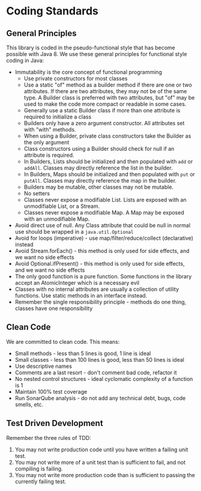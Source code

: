 # Coding Standards

## General Principles

This library is coded in the pseudo-functional style that has become possible with Java 8. We use
these general principles for functional style coding in Java:

- Immutability is the core concept of functional programming
    - Use private constructors for most classes
    - Use a static "of" method as a builder method if there are one or two attributes. If there are two attributes, they may not be of the same type.  A Builder class is preferred with two attributes, but "of" may be used to make the code more compact or readable in some cases.
    - Generally use a static Builder class if more than one attribute is required to initialize a class
    - Builders only have a zero argument constructor.  All attributes set with "with" methods.
    - When using a Builder, private class constructors take the Builder as the only argument
    - Class constructors using a Builder should check for null if an attribute is required.
    - In Builders, Lists should be initialized and then populated with `add` or `addAll`.  Classes may directly reference the list in the builder.
    - In Builders, Maps should be initialized and then populated with `put` or `putAll`.  Classes may directly reference the map in the builder.
    - Builders may be mutable, other classes may not be mutable.
    - No setters
    - Classes never expose a modifiable List. Lists are exposed with an unmodifiable List, or a Stream.
    - Classes never expose a modifiable Map. A Map may be exposed with an unmodifiable Map.
- Avoid direct use of null. Any Class attribute that could be null in normal use should be wrapped in a `java.util.Optional`
- Avoid for loops (imperative) - use map/filter/reduce/collect (declarative) instead
- Avoid Stream.forEach() - this method is only used for side effects, and we want no side effects
- Avoid Optional.ifPresent() - this method is only used for side effects, and we want no side effects
- The only good function is a pure function.  Some functions in the library accept an AtomicInteger which is a necessary evil
- Classes with no internal attributes are usually a collection of utility functions. Use static methods in an interface instead.
- Remember the single responsibility principle - methods do one thing, classes have one responsibility

## Clean Code

We are committed to clean code.  This means:

- Small methods - less than 5 lines is good, 1 line is ideal 
- Small classes - less than 100 lines is good, less than 50 lines is ideal
- Use descriptive names
- Comments are a last resort - don't comment bad code, refactor it
- No nested control structures - ideal cyclomatic complexity of a function is 1
- Maintain 100% test coverage
- Run SonarQube analysis - do not add any technical debt, bugs, code smells, etc.

## Test Driven Development

Remember the three rules of TDD:

1. You may not write production code until you have written a failing unit test.
2. You may not write more of a unit test than is sufficient to fail, and not compiling is failing. 
3. You may not write more production code than is sufficient to passing the currently failing test.


